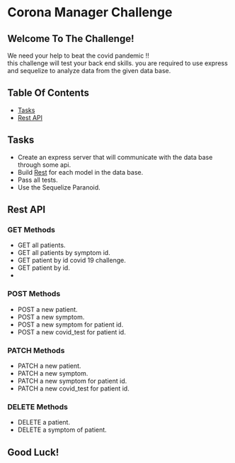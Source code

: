 # Corona Manager Challenge

## Welcome To The Challenge!
We need your help to beat the covid pandemic !! \
this challenge will test your back end skills. you are required to use express and sequelize to analyze data from the given data base.


## Table Of Contents

* [Tasks](#Tasks) 
* [Rest API](#Rest-API)

## Tasks
- Create an express server that will communicate with the data base through some api.
- Build [Rest](#Rest-API) for each model in the data base.
- Pass all tests.
- Use the Sequelize Paranoid.

## Rest API
### GET Methods
- GET all patients.
- GET all patients by symptom id.
- GET patient by id covid 19 challenge.
- GET patient by id.
- 
### POST Methods
- POST a new patient.
- POST a new symptom.
- POST a new symptom for patient id.
- POST a new covid_test for patient id.

### PATCH Methods
- PATCH a new patient.
- PATCH a new symptom.
- PATCH a new symptom for patient id.
- PATCH a new covid_test for patient id.

### DELETE Methods
- DELETE a patient.
- DELETE a symptom of patient.

## Good Luck!